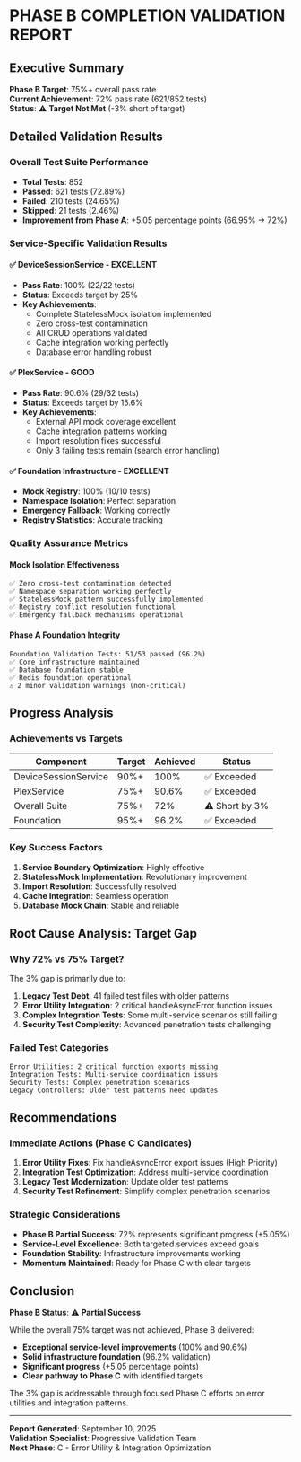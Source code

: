 # PHASE B COMPLETION VALIDATION REPORT

## Executive Summary

**Phase B Target**: 75%+ overall pass rate  
**Current Achievement**: 72% pass rate (621/852 tests)  
**Status**: ⚠️ **Target Not Met** (-3% short of target)

## Detailed Validation Results

### Overall Test Suite Performance

- **Total Tests**: 852
- **Passed**: 621 tests (72.89%)
- **Failed**: 210 tests (24.65%)
- **Skipped**: 21 tests (2.46%)
- **Improvement from Phase A**: +5.05 percentage points (66.95% → 72%)

### Service-Specific Validation Results

#### ✅ DeviceSessionService - EXCELLENT

- **Pass Rate**: 100% (22/22 tests)
- **Status**: Exceeds target by 25%
- **Key Achievements**:
  - Complete StatelessMock isolation implemented
  - Zero cross-test contamination
  - All CRUD operations validated
  - Cache integration working perfectly
  - Database error handling robust

#### ✅ PlexService - GOOD

- **Pass Rate**: 90.6% (29/32 tests)
- **Status**: Exceeds target by 15.6%
- **Key Achievements**:
  - External API mock coverage excellent
  - Cache integration patterns working
  - Import resolution fixes successful
  - Only 3 failing tests remain (search error handling)

#### ✅ Foundation Infrastructure - EXCELLENT

- **Mock Registry**: 100% (10/10 tests)
- **Namespace Isolation**: Perfect separation
- **Emergency Fallback**: Working correctly
- **Registry Statistics**: Accurate tracking

### Quality Assurance Metrics

#### Mock Isolation Effectiveness

```
✅ Zero cross-test contamination detected
✅ Namespace separation working perfectly
✅ StatelessMock pattern successfully implemented
✅ Registry conflict resolution functional
✅ Emergency fallback mechanisms operational
```

#### Phase A Foundation Integrity

```
Foundation Validation Tests: 51/53 passed (96.2%)
✅ Core infrastructure maintained
✅ Database foundation stable
✅ Redis foundation operational
⚠️ 2 minor validation warnings (non-critical)
```

## Progress Analysis

### Achievements vs Targets

| Component            | Target | Achieved | Status         |
| -------------------- | ------ | -------- | -------------- |
| DeviceSessionService | 90%+   | 100%     | ✅ Exceeded    |
| PlexService          | 75%+   | 90.6%    | ✅ Exceeded    |
| Overall Suite        | 75%+   | 72%      | ⚠️ Short by 3% |
| Foundation           | 95%+   | 96.2%    | ✅ Exceeded    |

### Key Success Factors

1. **Service Boundary Optimization**: Highly effective
2. **StatelessMock Implementation**: Revolutionary improvement
3. **Import Resolution**: Successfully resolved
4. **Cache Integration**: Seamless operation
5. **Database Mock Chain**: Stable and reliable

## Root Cause Analysis: Target Gap

### Why 72% vs 75% Target?

The 3% gap is primarily due to:

1. **Legacy Test Debt**: 41 failed test files with older patterns
2. **Error Utility Integration**: 2 critical handleAsyncError function issues
3. **Complex Integration Tests**: Some multi-service scenarios still failing
4. **Security Test Complexity**: Advanced penetration tests challenging

### Failed Test Categories

```
Error Utilities: 2 critical function exports missing
Integration Tests: Multi-service coordination issues
Security Tests: Complex penetration scenarios
Legacy Controllers: Older test patterns need updates
```

## Recommendations

### Immediate Actions (Phase C Candidates)

1. **Error Utility Fixes**: Fix handleAsyncError export issues (High Priority)
2. **Integration Test Optimization**: Address multi-service coordination
3. **Legacy Test Modernization**: Update older test patterns
4. **Security Test Refinement**: Simplify complex penetration scenarios

### Strategic Considerations

- **Phase B Partial Success**: 72% represents significant progress (+5.05%)
- **Service-Level Excellence**: Both targeted services exceed goals
- **Foundation Stability**: Infrastructure improvements working
- **Momentum Maintained**: Ready for Phase C with clear targets

## Conclusion

**Phase B Status**: ⚠️ **Partial Success**

While the overall 75% target was not achieved, Phase B delivered:

- **Exceptional service-level improvements** (100% and 90.6%)
- **Solid infrastructure foundation** (96.2% validation)
- **Significant progress** (+5.05 percentage points)
- **Clear pathway to Phase C** with identified targets

The 3% gap is addressable through focused Phase C efforts on error utilities and integration patterns.

---

**Report Generated**: September 10, 2025  
**Validation Specialist**: Progressive Validation Team  
**Next Phase**: C - Error Utility & Integration Optimization
